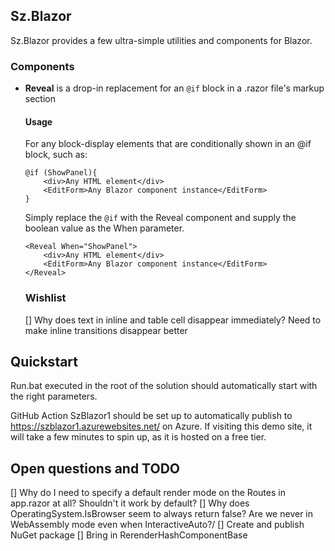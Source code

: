 ## Sz.Blazor

Sz.Blazor provides a few ultra-simple utilities and components for Blazor.

### Components

- **Reveal** is a drop-in replacement for an `@if` block in a .razor file's markup section

  #### Usage
  For any block-display elements that are conditionally shown in an @if block, such as:
  ```razor
  @if (ShowPanel){
	  <div>Any HTML element</div>
	  <EditForm>Any Blazor component instance</EditForm>
  }
  ```
  Simply replace the `@if` with the Reveal component and supply the boolean
  value as the When parameter.
  ```razor
  <Reveal When="ShowPanel">
	  <div>Any HTML element</div>
	  <EditForm>Any Blazor component instance</EditForm>
  </Reveal>
  ```

  ### Wishlist
  [] Why does text in inline and table cell disappear immediately? Need to make inline transitions disappear better

## Quickstart

Run.bat executed in the root of the solution should automatically start with the right parameters.

GitHub Action SzBlazor1 should be set up to automatically publish to https://szblazor1.azurewebsites.net/ on Azure.
If visiting this demo site, it will take a few minutes to spin up, as it is hosted on a free tier.

## Open questions and TODO
[] Why do I need to specify a default render mode on the Routes in app.razor at all?  Shouldn't it work by default?
[] Why does OperatingSystem.IsBrowser seem to always return false?  Are we never in WebAssembly mode even when InteractiveAuto?/
[] Create and publish NuGet package
[] Bring in RerenderHashComponentBase

